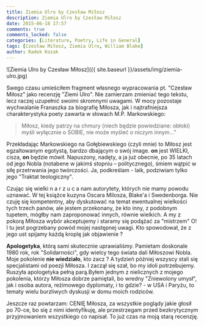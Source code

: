 ```yaml
---
title: Ziemia Ulro by Czesław Miłosz
description: Ziemia Ulro by Czesław Miłosz
date: 2015-06-18 17:57
comments: true
comments_locked: false
categories: [Literature, Poetry, Life in General]
tags: [Czesław Miłosz, Ziemia Ulro, William Blake]
author: Radek Kozak
---
```


![Ziemia Ulro by Czesław Miłosz]({{ site.baseurl }}/assets/img/ziemia-ulro.jpg)

Swego czasu umieściłem fragment własnego wypracowania pt. "Czesław Miłosz"
jako recenzję "Ziemi Ulro". Nie zamierzam zmieniać tego tekstu, lecz raczej 
uzupełnić swoimi skromnymi uwagami. W mocy pozostaje wychwalanie Franaszka za 
biografię Miłosza, jak i najtrafniejsza charakterystyka poety zawarta w słowach 
M.P. Markowskiego:

> Miłosz, kiedy patrzy na chmury (niech będzie powiedziane: obłoki) myśli 
  wyłącznie o SOBIE, nie może myśleć o niczym innym..."

Przekładając Markowskiego na Gołębiewskiego (czyli mnie) to Miłosz jest 
egzaltowanym egotystą, bardzo dbającym o swój image. **on** jest WIELKI, cisza, 
**on** będzie mówił. Napuszony, nadęty, a ja już obecnie, po 35 latach od jego 
Nobla (notabene w jakimś stopniu – politycznego), śmiem wątpić w siłę 
przetrwania jego twórczości. Ja, podkreślam - laik, podziwiam tylko jego 
"Traktat teologiczny".

Czując się wielki n a r z u c a nam autorytety, których nie mamy powodu uznawać.
W tej książce kuzyna Oscara Milosza, Blake'a i Swedenborga. Nie czuję się 
kompetentny, aby dyskutować na temat ewentualnej wielkości tych trzech panów, 
ale jestem przekonany, że kto inny, z podobnym tupetem, mógłby nam zaproponować 
innych, równie wielkich. A my z pokorą Miłosza wybór akceptujemy i staramy się 
podążać za "mistrzem" O! I tu jest pogrzebany powód mojej następnej uwagi. 
Kto spowodował, że z jego ust spijamy każdą kroplę jak objawienie ?

**Apologetyka**, którą sami skutecznie uprawialiśmy. Pamietam doskonale 1980 rok, 
rok "Solidarności", gdy wielcy tego świata dali Miłoszowi Nobla. Moje pokolenie 
**nie wiedziało**, kto zacz ? A tydzień póżniej wszyscy stali się specjalistami
 od poezji Miłosza. I zaczął się szał, bo my idoli potrzebujemy. Ruszyła 
apologetyka pełną parą.Byłem jednym z nielicznych z mojego pokolenia, którzy 
Miłosza dobrze pamiętali, bo wredny "Zniewolony umysł", jak i osoba autora, 
reżimowego dyplomaty, i to gdzie? - w USA i Paryżu, to tematy wielu burzliwych 
dyskusji w domu moich rodziców.

Jeszcze raz powtarzam: CENIĘ Miłosza, za wszystkie poglądy jakie głosił po 70-ce,
bo się z nimi identyfikuję, ale przestrzegam przed bezkrytycznym przyjmowaniem 
wszystkiego co napisał. To już czas na moją starą recenzję.
